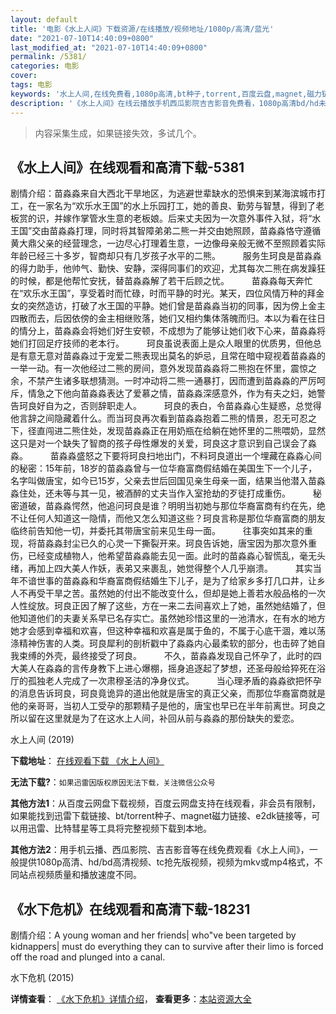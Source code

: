 ```yaml
---
layout: default
title: '电影《水上人间》下载资源/在线播放/视频地址/1080p/高清/蓝光'
date: "2021-07-10T14:40:09+0800"
last_modified_at: "2021-07-10T14:40:09+0800"
permalink: /5381/
categories: 电影
cover:
tags: 电影
keywords: '水上人间,在线免费看,1080p高清,bt种子,torrent,百度云盘,magnet,磁力链,迅雷下载资源'
description: '《水上人间》在线云播放手机西瓜影院吉吉影音免费看，1080p高清bd/hd未删减完整版和tc抢先枪版，mkv/mp4格式，附带bt/torrent种子、magnet/磁力链、百度云盘、网盘资源迅雷下载链接'
---
```


>内容采集生成，如果链接失效，多试几个。


## 《水上人间》在线观看和高清下载-5381

剧情介绍：苗淼淼来自大西北干旱地区，为逃避世辈缺水的恐惧来到某海滨城市打工，在一家名为“欢乐水王国”的水上乐园打工，她的善良、勤劳与智慧，得到了老板赏的识，并嫁作掌管水生意的老板娘。后来丈夫因为一次意外事件入狱，将“水王国”交由苗淼淼打理，同时将其智障弟弟二熊一并交由她照顾，苗淼淼恪守遵循黄大鼎父亲的经营理念，一边尽心打理着生意，一边像母亲般无微不至照顾着实际年龄已经三十多岁，智商却只有几岁孩子水平的二熊。  　　服务生珂良是苗淼淼的得力助手，他帅气、勤快、安静，深得同事们的欢迎，尤其每次二熊在病发躁狂的时候，都是他帮忙安抚，替苗淼淼解了若干后顾之忧。  　　苗淼淼每天奔忙在“欢乐水王国”，享受着时而忙碌，时而平静的时光。某天，四位风情万种的拜金女的突然造访，打破了水王国的平静。她们曾是苗淼淼当初的同事，因为傍上金主四散而去，后因依傍的金主相继败落，她们又相约集体落魄而归。本以为看在往日的情分上，苗淼淼会将她们好生安顿，不成想为了能够让她们收下心来，苗淼淼将她们打回足疗技师的老本行。  　　珂良虽说表面上是众人眼里的优质男，但他总是有意无意对苗淼淼过于宠爱二熊表现出莫名的妒忌，且常在暗中窥视着苗淼淼的一举一动。有一次他经过二熊的房间，意外发现苗淼淼将二熊抱在怀里，震惊之余，不禁产生诸多联想猜测。一时冲动将二熊一通暴打，因而遭到苗淼淼的严厉呵斥，情急之下他向苗淼淼表达了爱慕之情，苗淼淼深感意外，作为有夫之妇，她警告珂良好自为之，否则辞职走人。  　　珂良的表白，令苗淼淼心生疑惑，总觉得他言辞之间隐藏着什么。而当珂良再次看到苗淼淼抱着二熊的情景，忍无可忍之下，径直闯进二熊住处，发现苗淼淼正在用奶瓶在给躺在她怀里的二熊喂奶，显然这只是对一个缺失了智商的孩子母性爆发的关爱，珂良这才意识到自己误会了淼淼。  　　苗淼淼盛怒之下要将珂良扫地出门，不料珂良道出一个埋藏在淼淼心间的秘密：15年前，18岁的苗淼淼曾与一位华裔富商假结婚在美国生下一个儿子，名字叫做唐宝，如今已15岁，父亲去世后回国见亲生母亲一面，结果当他潜入苗淼淼住处，还未等与其一见，被酒醉的丈夫当作入室抢劫的歹徒打成重伤。  　　秘密道破，苗淼淼愕然，他追问珂良是谁？明明当初她与那位华裔富商有约在先，绝不让任何人知道这一隐情，而他又怎么知道这些？珂良言称是那位华裔富商的朋友临终前告知他一切，并委托其带唐宝前来见生母一面。  　　往事突如其来的重现，将苗淼淼封尘已久的心灵一下撕裂开来。珂良告诉她，唐宝因为那次意外重伤，已经变成植物人，他希望苗淼淼能去见一面。此时的苗淼淼心智慌乱，毫无头绪，再加上四大美人作妖，表弟又来裹乱，她觉得整个人几乎崩溃。  　　其实当年不谙世事的苗淼淼和华裔富商假结婚生下儿子，是为了给家乡多打几口井，让乡人不再受干旱之苦。虽然她的付出不能改变什么，但却是她上善若水般品格的一次人性绽放。珂良正因了解了这些，方在一来二去间喜欢上了她，虽然她结婚了，但他知道他们的夫妻关系早已名存实亡。虽然她珍惜这里的一池清水，在有水的地方她才会感到幸福和欢喜，但这种幸福和欢喜是属于鱼的，不属于心底干涸，难以荡涤精神伤害的人类。珂良犀利的剖析戳中了淼淼内心最柔软的部分，也击碎了她自我束缚的外壳，最终接受了珂良。  　　不久，苗淼淼发现自己怀孕了，此时的四大美人在淼淼的言传身教下上进心爆棚，摇身追逐起了梦想，还圣母般给猝死在浴厅的孤独老人完成了一次肃穆圣洁的净身仪式。  　　当心理矛盾的淼淼欲把怀孕的消息告诉珂良，珂良竟诡异的道出他就是唐宝的真正父亲，而那位华裔富商就是他的亲哥哥，当初人工受孕的那颗精子是他的，唐宝也早已在半年前离世。珂良之所以留在这里就是为了在这水上人间，补回从前与淼淼的那份缺失的爱恋。


水上人间 (2019)

**下载地址**： [在线观看下载 《水上人间》](https://www.btbtdy.me/btdy/dy16327.html) 


**无法下载?**：`如果迅雷因版权原因无法下载，关注微信公众号 `

**其他方法1**：从百度云网盘下载视频，百度云网盘支持在线观看，非会员有限制，如果能找到迅雷下载链接、bt/torrent种子、magnet磁力链接、e2dk链接等，可以用迅雷、比特彗星等工具将完整视频下载到本地。

**其他方法2**：用手机云播、西瓜影院、吉吉影音等在线免费观看《水上人间》，一般提供1080p高清、hd/bd高清视频、tc抢先版视频，视频为mkv或mp4格式，不同站点视频质量和播放速度不同。


## 《水下危机》在线观看和高清下载-18231

剧情介绍：A young woman and her friends| who"ve been targeted by kidnappers| must do everything they can to survive after their limo is forced off the road and plunged into a canal.


水下危机 (2015)

**详情查看**： [《水下危机》详情介绍](/movie/18231/)， **查看更多**：[本站资源大全](/movie/t/all/)

